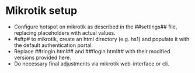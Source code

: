 # Mikrotik setup

- Configure hotspot on mikrotik as described in the ##settings## file, replacing placeholders with actual values.
- #sftp# to mikrotik, create an html directory (e.g. hs1) and populate it with the default authentication portal.
- Replace ##rlogin.html## and ##flogin.html## with their modified versions provided here.
- Do necessary final adjustments via mikrotik web-interface or cli.
